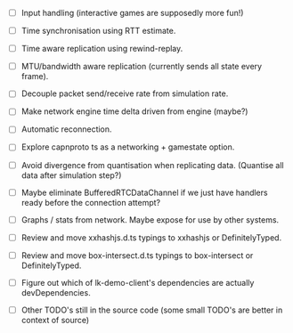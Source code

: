 - [ ] Input handling (interactive games are supposedly more fun!)
- [ ] Time synchronisation using RTT estimate.
- [ ] Time aware replication using rewind-replay.
- [ ] MTU/bandwidth aware replication (currently sends all state every frame).
- [ ] Decouple packet send/receive rate from simulation rate.
- [ ] Make network engine time delta driven from engine (maybe?)
- [ ] Automatic reconnection.
- [ ] Explore capnproto ts as a networking + gamestate option.
- [ ] Avoid divergence from quantisation when replicating data. (Quantise all data after simulation step?)
- [ ] Maybe eliminate BufferedRTCDataChannel if we just have handlers ready before the connection attempt?
- [ ] Graphs / stats from network. Maybe expose for use by other systems.
- [ ] Review and move xxhashjs.d.ts typings to xxhashjs or DefinitelyTyped.
- [ ] Review and move box-intersect.d.ts typings to box-intersect or DefinitelyTyped.
- [ ] Figure out which of lk-demo-client's dependencies are actually devDependencies.

- [ ] Other TODO's still in the source code (some small TODO's are better in context of source)
